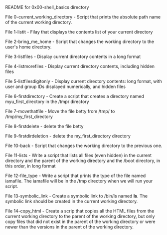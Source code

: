 README for 0x00-shell_basics directory

File 0-current_working_directory - Script that prints the absolute path name of the current working directory.

File 1-listit - Filay that displays the contents list of your current directory

File 2-bring_me_home - Script that changes the working directory to the user's home directory.

File 3-listfiles - Display current directory contents in a long format

File 4-listmorefiles - Display current directory contents, including hidden files

File 5-listfilesdigitonly - Display current directory contents: long format, with user and group IDs displayed numerically, and hidden files

File 6-firstdirectory - Create a script that creates a directory named myu_first_directory in the /tmp/ directory

File 7-movethatfile - Move the file betty from /tmp/ to /tmp/my_first_directory

File 8-firstdelete - delete the file betty

File 9-firstdirdeletion - delete the my_first_directory directory

File 10-back - Script that changes the working directory to the previous one.

File 11-lists - Write a script that lists all files (even hidden) in the current directory and the parent of the working directory and the /boot directory, in this order, in long format

File 12-file_type - Write a script that prints the type of the file named iamafile. The iamafile will be in the /tmp directory when we will run your script.

File 13-symbolic_link - Create a symbolic link to /bin/ls named __ls__. The symbolic link should be created in the current working directory.

File 14-copy_html - Create a scrip that copies all the HTML files from the current working directory to the parent of the working directory, but only copy files that did not exist in the parent of the working directory or were newer than the versions in the parent of the working directory.
